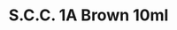 ---
layout: product
title: "S.C.C. 1A Brown  10ml"
price: "330" 
desc: "Acrylic Laquer 10mL"
img_path: "/assets/img/RC034.webp"
brand: "AK "
available: false
special_offer: false
new: false
soon: false
cat: "020000"
subcat: "020200"
subsubcat: "020201"
sifra: "RC034"
popular: false
spec: false
---